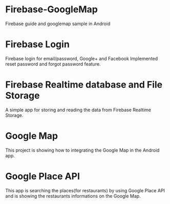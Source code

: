 # Firebase-GoogleMap
Firebase guide and googlemap sample in Android

# Firebase Login
Firebase login for email/password, Google+ and Facebook
Implemented reset password and forgot password feature.


# Firebase Realtime database and File Storage
A simple app for storing and reading the data from Firebase Realtime Storage.

# Google Map
This project is showing how to integrating the Google Map in the Android app.

# Google Place API
This app is searching the places(for restaurants) by using Google Place API and is showing the restaurants informations on the Google Map.

